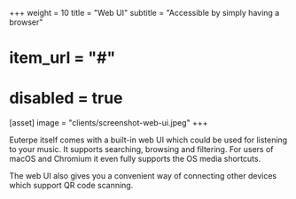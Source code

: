 +++
weight = 10
title = "Web UI"
subtitle = "Accessible by simply having a browser"
# item_url = "#"
# disabled = true

[asset]
  image = "clients/screenshot-web-ui.jpeg"
+++

Euterpe itself comes with a built-in web UI which could be used for listening to your music. It supports searching, browsing and filtering. For users of macOS and Chromium it even fully supports the OS media shortcuts.

The web UI also gives you a convenient way of connecting other devices which support QR code scanning.
